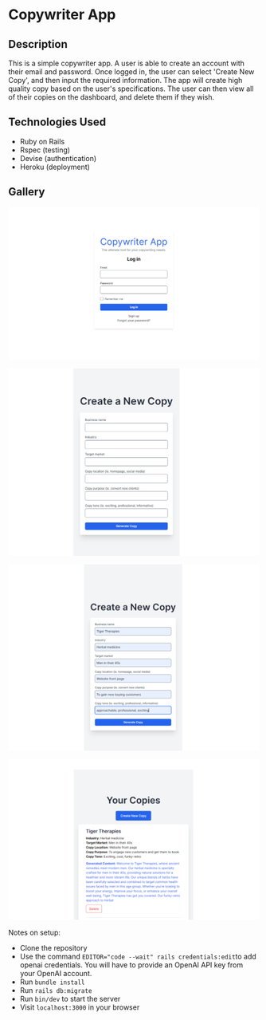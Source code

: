 # Copywriter App

## Description

This is a simple copywriter app. A user is able to create an account with their email and password. Once logged in, the user can select 'Create New Copy', and then input the required information. The app will create high quality copy based on the user's specifications. The user can then view all of their copies on the dashboard, and delete them if they wish. 

## Technologies Used

- Ruby on Rails
- Rspec (testing)
- Devise (authentication)
- Heroku (deployment)

## Gallery

![Screenshot](/app/assets/images/Screenshot1.png)

![Screenshot](/app/assets/images/Screenshot2.png)

![Screenshot](/app/assets/images/Screenshot3.png)

![Screenshot](/app/assets/images/Screenshot4.png)


Notes on setup:

- Clone the repository
- Use the command `EDITOR="code --wait" rails credentials:edit`to add openai credentials. You will have to provide an OpenAI API key from your OpenAI account.
- Run `bundle install`
- Run `rails db:migrate`
- Run `bin/dev` to start the server
- Visit `localhost:3000` in your browser
